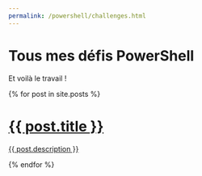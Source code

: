 ```yaml
---
permalink: /powershell/challenges.html
---
```


# Tous mes défis PowerShell

Et voilà le travail !

<div class="posts">
    {% for post in site.posts %}
        <div>
            <a href="{{ post.url }}">
                <h1>{{ post.title }}</h1>
                <p>{{ post.description }}</p>
            </a>
        </div>
    {% endfor %}
</div>